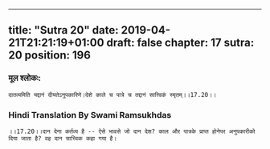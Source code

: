 
---
title: "Sutra 20"
date: 2019-04-21T21:21:19+01:00
draft: false
chapter: 17
sutra: 20
position: 196
---
### मूल श्लोकः:
```
दातव्यमिति यद्दानं दीयतेऽनुपकारिणे।देशे काले च पात्रे च तद्दानं सात्त्विकं स्मृतम्।।17.20।।

```

### Hindi Translation By Swami Ramsukhdas
```
।।17.20।।दान देना कर्तव्य है -- ऐसे भावसे जो दान देश? काल और पात्रके प्राप्त होनेपर अनुपकारीको दिया जाता है? वह दान सात्त्विक कहा गया है।

```

